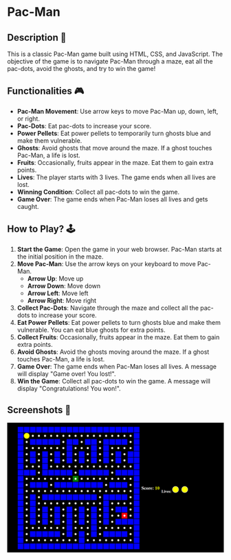 # Pac-Man

## Description 📃
This is a classic Pac-Man game built using HTML, CSS, and JavaScript. The objective of the game is to navigate Pac-Man through a maze, eat all the pac-dots, avoid the ghosts, and try to win the game!

## Functionalities 🎮
- **Pac-Man Movement**: Use arrow keys to move Pac-Man up, down, left, or right.
- **Pac-Dots**: Eat pac-dots to increase your score.
- **Power Pellets**: Eat power pellets to temporarily turn ghosts blue and make them vulnerable.
- **Ghosts**: Avoid ghosts that move around the maze. If a ghost touches Pac-Man, a life is lost.
- **Fruits**: Occasionally, fruits appear in the maze. Eat them to gain extra points.
- **Lives**: The player starts with 3 lives. The game ends when all lives are lost.
- **Winning Condition**: Collect all pac-dots to win the game.
- **Game Over**: The game ends when Pac-Man loses all lives and gets caught.

## How to Play? 🕹️
1. **Start the Game**: Open the game in your web browser. Pac-Man starts at the initial position in the maze.
2. **Move Pac-Man**: Use the arrow keys on your keyboard to move Pac-Man.
   - **Arrow Up**: Move up
   - **Arrow Down**: Move down
   - **Arrow Left**: Move left
   - **Arrow Right**: Move right
3. **Collect Pac-Dots**: Navigate through the maze and collect all the pac-dots to increase your score.
4. **Eat Power Pellets**: Eat power pellets to turn ghosts blue and make them vulnerable. You can eat blue ghosts for extra points.
5. **Collect Fruits**: Occasionally, fruits appear in the maze. Eat them to gain extra points.
6. **Avoid Ghosts**: Avoid the ghosts moving around the maze. If a ghost touches Pac-Man, a life is lost.
7. **Game Over**: The game ends when Pac-Man loses all lives. A message will display "Game over! You lost!".
8. **Win the Game**: Collect all pac-dots to win the game. A message will display "Congratulations! You won!".

## Screenshots 📸
![Img/Screenshot.png](Img/Screenshot.png)
